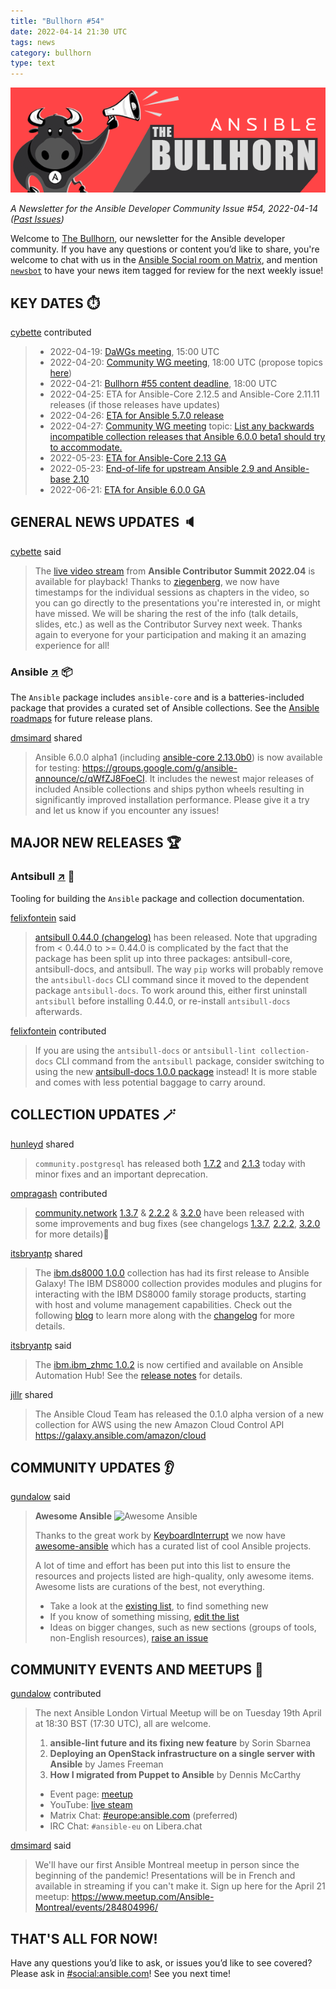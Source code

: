 ```yaml
---
title: "Bullhorn #54"
date: 2022-04-14 21:30 UTC
tags: news
category: bullhorn
type: text
---
```


![Ansible Bullhorn banner](/images/bullhorn-banner-mango.png)

*A Newsletter for the Ansible Developer Community*
*Issue #54, 2022-04-14 ([Past Issues](https://us19.campaign-archive.com/home/?u=56d874e027110e35dea0e03c1&id=d6635f5420))*

Welcome to [The Bullhorn](https://github.com/ansible/community/wiki/News#the-bullhorn), our newsletter for the Ansible developer community. If you have any questions or content you’d like to share, you're welcome to chat with us in the [Ansible Social room on Matrix](https://matrix.to/#/#social:ansible.com), and mention [`newsbot`](https://matrix.to/#/@newsbot:ansible.im) to have your news item tagged for review for the next weekly issue!

<!-- TEASER_END -->

## KEY DATES ⏱️

[cybette](https://matrix.to/#/@cybette:ansible.im) contributed

> * 2022-04-19: [DaWGs meeting](https://github.com/ansible/community/issues/643), 15:00 UTC
> * 2022-04-20: [Community WG meeting](https://github.com/ansible/community/issues/645), 18:00 UTC (propose topics [here](https://github.com/ansible-community/community-topics/issues))
> * 2022-04-21: [Bullhorn #55 content deadline](https://github.com/ansible/community/wiki/News#the-bullhorn), 18:00 UTC
> * 2022-04-25: ETA for Ansible-Core 2.12.5 and Ansible-Core 2.11.11 releases (if those releases have updates)
> * 2022-04-26: [ETA for Ansible 5.7.0 release](https://docs.ansible.com/ansible/devel/roadmap/COLLECTIONS_5.html)
> * 2022-04-27: [Community WG meeting](https://github.com/ansible/community/issues/645) topic: [List any backwards incompatible collection releases that Ansible 6.0.0 beta1 should try to accommodate.](https://docs.ansible.com/ansible/devel/roadmap/COLLECTIONS_6.html)
> * 2022-05-23: [ETA for Ansible-Core 2.13 GA](https://docs.ansible.com/ansible-core/devel/roadmap/ROADMAP_2_13.html)
> * 2022-05-23: [End-of-life for upstream Ansible 2.9 and Ansible-base 2.10](https://groups.google.com/g/ansible-announce/c/kegIH5_okmg/)
> * 2022-06-21: [ETA for Ansible 6.0.0 GA](https://docs.ansible.com/ansible/devel/roadmap/COLLECTIONS_6.html)

## GENERAL NEWS UPDATES 🔈️

[cybette](https://matrix.to/#/@cybette:ansible.im) said

> The [live video stream](https://www.youtube.com/watch?v=mili3ax3V4o) from **Ansible Contributor Summit 2022.04** is available for playback! Thanks to [ziegenberg](https://matrix.to/#/@ziegenberg:matrix.org), we now have timestamps for the individual sessions as chapters in the video, so you can go directly to the presentations you're interested in, or might have missed. We will be sharing the rest of the info (talk details, slides, etc.) as well as the Contributor Survey next week. Thanks again to everyone for your participation and making it an amazing experience for all!

### Ansible [↗](https://github.com/ansible-collections) 📦️

The `Ansible` package includes `ansible-core` and is a batteries-included package that provides a curated set of Ansible collections. See the [Ansible roadmaps](https://docs.ansible.com/ansible/devel/roadmap/ansible_roadmap_index.html) for future release plans.

[dmsimard](https://matrix.to/#/@dmsimard:matrix.org) shared

> Ansible 6.0.0 alpha1 (including [ansible-core 2.13.0b0](https://groups.google.com/g/ansible-devel/c/QTRq_6btIKE)) is now available for testing: https://groups.google.com/g/ansible-announce/c/qWfZJ8FoeCI. It includes the newest major releases of included Ansible collections and ships python wheels resulting in significantly improved installation performance. Please give it a try and let us know if you encounter any issues!

## MAJOR NEW RELEASES 🏆️

### Antsibull [↗](https://github.com/ansible-community/antsibull) 🐂

Tooling for building the `Ansible` package and collection documentation.

[felixfontein](https://matrix.to/#/@felixfontein:libera.chat) said

> [antsibull 0.44.0 (changelog)](https://github.com/ansible-community/antsibull/blob/main/CHANGELOG.rst#v0-44-0) has been released. Note that upgrading from < 0.44.0 to >= 0.44.0 is complicated by the fact that the package has been split up into three packages: antsibull-core, antsibull-docs, and antsibull. The way `pip` works will probably remove the `antsibull-docs` CLI command since it moved to the dependent package `antsibull-docs`. To work around this, either first uninstall `antsibull` before installing 0.44.0, or re-install `antsibull-docs` afterwards.

[felixfontein](https://matrix.to/#/@felixfontein:libera.chat) contributed

> If you are using the `antsibull-docs` or `antsibull-lint collection-docs` CLI command from the `antsibull` package, consider switching to using the new [antsibull-docs 1.0.0 package](https://github.com/ansible-community/antsibull-docs/) instead! It is more stable and comes with less potential baggage to carry around.

## COLLECTION UPDATES 🪄

[hunleyd](https://matrix.to/#/@hunleyd:matrix.org) shared

> `community.postgresql` has released both [1.7.2](https://github.com/ansible-collections/community.postgresql/blob/stable-1/CHANGELOG.rst) and [2.1.3](https://github.com/ansible-collections/community.postgresql/blob/main/CHANGELOG.rst) today with minor fixes and an important deprecation.

[ompragash](https://matrix.to/#/@ompragash:ansible.im) contributed

> [community.network](https://github.com/ansible-collections/community.network) [1.3.7](https://github.com/ansible-collections/community.network/tree/1.3.7) & [2.2.2](https://github.com/ansible-collections/community.network/tree/2.2.2) & [3.2.0](https://github.com/ansible-collections/community.network/tree/3.2.0) have been released with some improvements and bug fixes (see changelogs [1.3.7](https://github.com/ansible-collections/community.network/blob/1.3.7/CHANGELOG.rst#v1-3-7), [2.2.2](https://github.com/ansible-collections/community.network/blob/2.2.2/CHANGELOG.rst#v2-2-2), [3.2.0](https://github.com/ansible-collections/community.network/blob/3.2.0/CHANGELOG.rst#v3-2-0) for more details)🎉

[itsbryantp](https://matrix.to/#/@itsbryantp:matrix.org) shared

> The [ibm.ds8000 1.0.0](https://galaxy.ansible.com/ibm/ds8000) collection has had its first release to Ansible Galaxy! The IBM DS8000 collection provides modules and plugins for interacting with the IBM DS8000 family storage products, starting with host and volume management capabilities. Check out the following [blog](https://lnkd.in/ewAvny6p) to learn more along with the [changelog](https://github.com/ansible-collections/ibm.ds8000/releases/tag/v1.0.0) for more details.

[itsbryantp](https://matrix.to/#/@itsbryantp:matrix.org) said

> The [ibm.ibm_zhmc 1.0.2](https://github.com/zhmcclient/zhmc-ansible-modules) is now certified and available on Ansible Automation Hub! See the [release notes](https://zhmcclient.github.io/zhmc-ansible-modules/1.0.2/release_notes.html) for details.

[jillr](https://matrix.to/#/@jillr:libera.chat) shared

> The Ansible Cloud Team has released the 0.1.0 alpha version of a new collection for AWS using the new Amazon Cloud Control API https://galaxy.ansible.com/amazon/cloud

## COMMUNITY UPDATES 👂️

[gundalow](https://matrix.to/#/@gundalow:ansible.im) said

> **Awesome Ansible** ![Awesome Ansible](https://awesome.re/badge.svg)
> 
> Thanks to the great work by [KeyboardInterrupt](https://github.com/KeyboardInterrupt) we now have [awesome-ansible](https://github.com/ansible-community/awesome-ansible) which has a curated list of cool Ansible projects.
> 
> A lot of time and effort has been put into this list to ensure the resources and projects listed are high-quality, only awesome items. Awesome lists are curations of the best, not everything.
> 
> * Take a look at the [existing list](https://github.com/ansible-community/awesome-ansible/blob/main/README.md), to find something new
> * If you know of something missing, [edit the list](https://github.com/ansible-community/awesome-ansible/edit/main/README.md)
> * Ideas on bigger changes, such as new sections (groups of tools, non-English resources), [raise an issue](https://github.com/ansible-community/awesome-ansible/issues)

## COMMUNITY EVENTS AND MEETUPS 📅

[gundalow](https://matrix.to/#/@gundalow:ansible.im) contributed

> The next Ansible London Virtual Meetup will be on Tuesday 19th April at 18:30 BST (17:30 UTC), all are welcome.
> 
> 1. **ansible-lint future and its fixing new feature** by Sorin Sbarnea
> 2. **Deploying an OpenStack infrastructure on a single server with Ansible** by James Freeman
> 3. **How I migrated from Puppet to Ansible** by Dennis McCarthy
> 
> * Event page: [meetup](https://www.meetup.com/Ansible-London/events/284846000/)
> * YouTube: [live steam](https://youtu.be/F6krXtJ4xSc)
> * Matrix Chat: [#europe:ansible.com](https://matrix.to/#/#europe:ansible.com) (preferred)
> * IRC Chat: `#ansible-eu` on Libera.chat

[dmsimard](https://matrix.to/#/@dmsimard:matrix.org) said

> We'll have our first Ansible Montreal meetup in person since the beginning of the pandemic! Presentations will be in French and available in streaming if you can't make it. Sign up here for the April 21 meetup: https://www.meetup.com/Ansible-Montreal/events/284804996/

## THAT'S ALL FOR NOW!

Have any questions you’d like to ask, or issues you’d like to see covered? Please ask in [#social:ansible.com](https://matrix.to/#/#social:ansible.com)! See you next time!
